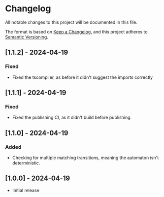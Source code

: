 # Changelog

All notable changes to this project will be documented in this file.

The format is based on [Keep a Changelog](https://keepachangelog.com/en/1.1.0/),
and this project adheres to [Semantic Versioning](https://semver.org/spec/v2.0.0.html).

## [1.1.2] - 2024-04-19
### Fixed
- Fixed the tscompiler, as before it didn't suggest the imports correctly

## [1.1.1] - 2024-04-19
### Fixed
- Fixed the publishing CI, as it didn't build before publishing.

## [1.1.0] - 2024-04-19
### Added
- Checking for multiple matching transitions, meaning the automaton isn't deterministic.

## [1.0.0] - 2024-04-19
- Initial release

